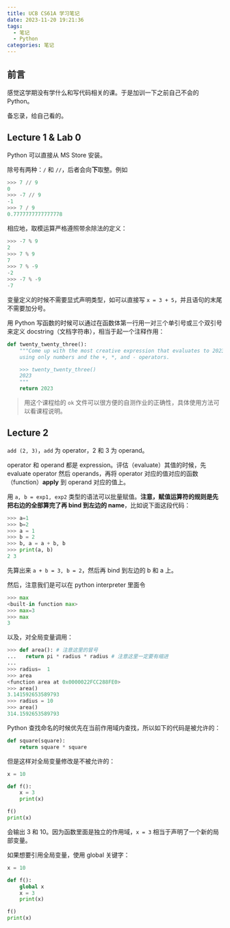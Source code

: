 ```yaml
---
title: UCB CS61A 学习笔记
date: 2023-11-20 19:21:36
tags:
  - 笔记
  - Python
categories: 笔记
---
```


## 前言

感觉这学期没有学什么和写代码相关的课。于是加训一下之前自己不会的 Python。

备忘录，给自己看的。

## Lecture 1 & Lab 0

Python 可以直接从 MS Store 安装。

除号有两种：`/` 和 `//`，后者会向**下**取整。例如

```Python
>>> 7 // 9
0
>>> -7 // 9
-1
>>> 7 / 9
0.7777777777777778
```

相应地，取模运算严格遵照带余除法的定义：

```Python
>>> -7 % 9
2
>>> 7 % 9
7
>>> 7 % -9
-2
>>> -7 % -9
-7
```

变量定义的时候不需要显式声明类型，如可以直接写 `x = 3 + 5`，并且语句的末尾不需要加分号。

用 Python 写函数的时候可以通过在函数体第一行用一对三个单引号或三个双引号来定义 docstring（文档字符串），相当于起一个注释作用：

```Python
def twenty_twenty_three():
    """Come up with the most creative expression that evaluates to 2023,
    using only numbers and the +, *, and - operators.

    >>> twenty_twenty_three()
    2023
    """
    return 2023
```

> 用这个课程给的 `ok` 文件可以很方便的自测作业的正确性，具体使用方法可以看课程说明。

## Lecture 2

`add (2, 3)`，`add` 为 operator，2 和 3 为 operand。

operator 和 operand 都是 expression。评估（evaluate）其值的时候，先 evaluate operator 然后 operands，再将 operator 对应的值对应的函数（function）**apply** 到 operand 对应的值上。

用 `a, b = exp1, exp2` 类型的语法可以批量赋值。**注意，赋值运算符的规则是先把右边的全部算完了再 bind 到左边的 name**，比如说下面这段代码：

```python
>>> a=1
>>> b=2
>>> a = 1
>>> b = 2
>>> b, a = a + b, b
>>> print(a, b)
2 3
```

先算出来 `a + b = 3, b = 2`，然后再 bind 到左边的 b 和 a 上。

然后，注意我们是可以在 python interpreter 里面令

```python
>>> max
<built-in function max>
>>> max=3
>>> max
3
```

以及，对全局变量调用：

```python
>>> def area(): # 注意这里的冒号
...   return pi * radius * radius # 注意这里一定要有缩进
...
>>> radius=  1
>>> area
<function area at 0x0000022FCC288FE0>
>>> area()
3.141592653589793
>>> radius = 10
>>> area()
314.1592653589793
```

Python 查找命名的时候优先在当前作用域内查找，所以如下的代码是被允许的：

```python
def square(square):
    return square * square
```

但是这样对全局变量修改是不被允许的：

```python
x = 10

def f():
    x = 3
    print(x)

f()
print(x)
```

会输出 3 和 10。因为函数里面是独立的作用域，`x = 3` 相当于声明了一个新的局部变量。

如果想要引用全局变量，使用 global 关键字：

```python
x = 10

def f():
    global x
    x = 3
    print(x)

f()
print(x)
```

